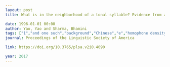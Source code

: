 ```yaml
---
layout: post
title: What is in the neighborhood of a tonal syllable? Evidence from auditory lexical decision in Mandarin Chinese

date: 1996-01-01 00:00
author: Yao, Yao and Sharma, Bhamini
tags: ["1","and one such","background","Chinese","e","homophone density effect","i","lexicon are connected via","Mandarin","may","phonological neighborhood effect","phonological neighbors","relation is phonological similarity","spoken word recognition","various relations","words in a mental","words that sound similar"]
journal: Proceedings of the Linguistic Society of America

link: https://doi.org/10.3765/plsa.v2i0.4090

year: 2017
---
```



